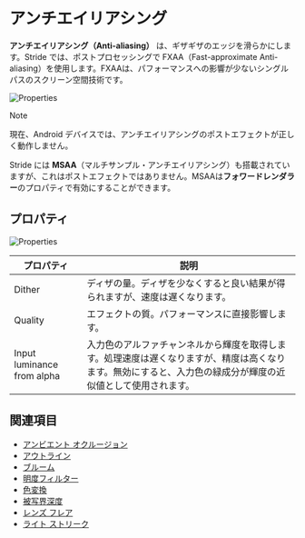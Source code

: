 # アンチエイリアシング
<!--
# Anti-aliasing
-->

**アンチエイリアシング（Anti-aliasing）** は、ギザギザのエッジを滑らかにします。Stride では、ポストプロセッシングで FXAA（Fast-approximate Anti-aliasing）を使用します。FXAAは、パフォーマンスへの影響が少ないシングルパスのスクリーン空間技術です。
<!--
**Anti-aliasing** smooths jagged edges. For post-processing, Stride uses fast-approximate anti-aliasing (FXAA), a single-pass screen-space technique with low performance impact.
-->

![Properties](media/anti-aliasing-closeup-comparison.png)

>[!Note]
>現在、Android デバイスでは、アンチエイリアシングのポストエフェクトが正しく動作しません。

<!--
>>[!Note]
>Currently, the anti-aliasing post-effect doesn't work correctly on Android devices.
-->

Stride には **MSAA**（マルチサンプル・アンチエイリアシング）も搭載されていますが、これはポストエフェクトではありません。MSAAは**フォワードレンダラー**のプロパティで有効にすることができます。
<!--
Stride also includes **MSAA** (multisample anti-aliasing), but this isn't a post effect. You can enable MSAA in the **forward renderer** properties.
-->

## プロパティ
<!--
## Properties
-->

![Properties](media/anti-aliasing.png)

| プロパティ         | 説明
| --------------    | ---- 
| Dither            | ディザの量。ディザを少なくすると良い結果が得られますが、速度は遅くなります。
| Quality           | エフェクトの質。パフォーマンスに直接影響します。
| Input luminance from alpha | 入力色のアルファチャンネルから輝度を取得します。処理速度は遅くなりますが、精度は高くなります。無効にすると、入力色の緑成分が輝度の近似値として使用されます。

<!--
| Property          | Description 
| --------------    | ---- 
| Dither            | The amount of dither. Less dither produces better results, but is slower.
| Quality           | The quality of the effect. This directly affects performance.
| Input luminance from alpha | Retrieve the luminance from the alpha channel of the input color. This is slower but more accurate. If disabled, the effect uses the green component of the input color as an approximation for the luminance.
-->

## 関連項目
<!--
## See also
-->

* [アンビエント オクルージョン](ambient-occlusion.md)
* [アウトライン](outline.md)
* [ブルーム](bloom.md)
* [明度フィルター](bright-filter.md)
* [色変換](color-transforms/index.md)
* [被写界深度](depth-of-field.md)
* [レンズ フレア](lens-flare.md)
* [ライト ストリーク](light-streaks.md)

<!--
* [Ambient occlusion](ambient-occlusion.md)
* [Outline](outline.md)
* [Bloom](bloom.md)
* [Bright filter](bright-filter.md)
* [Color transforms](color-transforms/index.md)
* [Depth of field](depth-of-field.md)
* [Lens flare](lens-flare.md)
* [Light streaks](light-streaks.md)
-->
